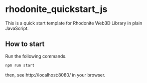 # rhodonite_quickstart_js

This is a quick start template for Rhodonite Web3D Library in plain JavaScript.

## How to start

Run the following commands.

```bash
npm run start
```

then, see http://localhost:8080/ in your browser.
